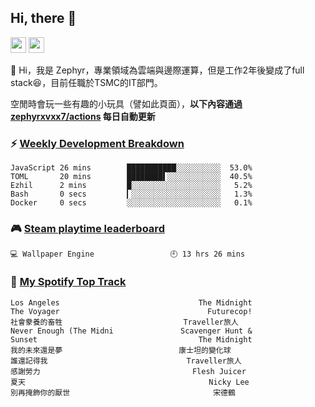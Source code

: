 <!--
**zephyrxvxx7/zephyrxvxx7** is a ✨ _special_ ✨ repository because its `README.md` (this file) appears on your GitHub profile.

Here are some ideas to get you started:

- 🔭 I’m currently working on ...
- 🌱 I’m currently learning ...
- 👯 I’m looking to collaborate on ...
- 🤔 I’m looking for help with ...
- 💬 Ask me about ...
- 📫 How to reach me: ...
- 😄 Pronouns: ...
- ⚡ Fun fact: ...
-->

## Hi, there 👋

<a href="https://www.instagram.com/zephyrxvxx7/"><img src="https://img.shields.io/badge/instagram-3f729b?&style=for-the-badge&logo=instagram&logoColor=white" height=25></a>
<a href="https://zephyrxvxx7.me/"><img src="https://img.shields.io/badge/blog-gray?&style=for-the-badge&logo=hexo&logoColor=white" height=25></a>

👋 Hi，我是 Zephyr，專業領域為雲端與邊際運算，但是工作2年後變成了full stack😆，目前任職於TSMC的IT部門。

空閒時會玩一些有趣的小玩具（譬如此頁面），**以下內容通過 [zephyrxvxx7/actions](https://github.com/zephyrxvxx7/zephyrxvxx7/actions) 每日自動更新**

### ⚡ [Weekly Development Breakdown](https://gist.github.com/zephyrxvxx7/ee1787313f0772b51494d051b5edde7f)

<!-- code_time start -->

```text
JavaScript 26 mins        ███████████░░░░░░░░░░  53.0%
TOML       20 mins        ████████▌░░░░░░░░░░░░  40.5%
Ezhil      2 mins         █░░░░░░░░░░░░░░░░░░░░   5.2%
Bash       0 secs         ▎░░░░░░░░░░░░░░░░░░░░   1.3%
Docker     0 secs         ░░░░░░░░░░░░░░░░░░░░░   0.1%
```

<!-- code_time end -->

### 🎮 [Steam playtime leaderboard](https://gist.github.com/zephyrxvxx7/f77b8978877f959b69d84723c43a4a64)

<!-- steam_time start -->

```text
💻 Wallpaper Engine                 🕘 13 hrs 26 mins
```

<!-- steam_time end -->

### 🎵 [My Spotify Top Track](https://gist.github.com/zephyrxvxx7/fe159fde5ec9ebea27e03dd63a71e78f)

<!-- spotify_track start -->

```text
Los Angeles                               The Midnight
The Voyager                                 Futurecop!
社會豢養的畜牲                           Traveller旅人
Never Enough (The Midni               Scavenger Hunt &
Sunset                                    The Midnight
我的未來還是夢                          康士坦的變化球
誰還記得我                               Traveller旅人
感謝勞力                                  Flesh Juicer
夏天                                         Nicky Lee
別再掩飾你的厭世                                宋德鶴
```

<!-- spotify_track end -->

